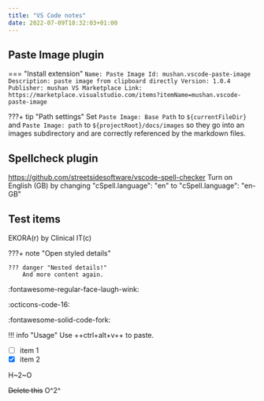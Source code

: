 ```yaml
---
title: "VS Code notes"
date: 2022-07-09T18:32:03+01:00
---
```

## Paste Image plugin
=== "Install extension"
    ```
    Name: Paste Image
    Id: mushan.vscode-paste-image
    Description: paste image from clipboard directly
    Version: 1.0.4
    Publisher: mushan
    VS Marketplace Link: https://marketplace.visualstudio.com/items?itemName=mushan.vscode-paste-image
    ```

???+ tip "Path settings"
    Set `Paste Image: Base Path` to `${currentFileDir}` and `Paste Image: path` to `${projectRoot}/docs/images` so they go into an images subdirectory and are correctly referenced by the markdown files.

## Spellcheck plugin
https://github.com/streetsidesoftware/vscode-spell-checker
Turn on English (GB) by changing "cSpell.language": "en" to "cSpell.language": "en-GB"

## Test items

EKORA(r) by Clinical IT(c)

???+ note "Open styled details"

    ??? danger "Nested details!"
        And more content again.

:fontawesome-regular-face-laugh-wink:

:octicons-code-16:

:fontawesome-solid-code-fork:

!!! info "Usage"
    Use ++ctrl+alt+v++ to paste. 

- [ ] item 1
- [x] item 2

H~2~O

~~Delete this~~  O^2^
